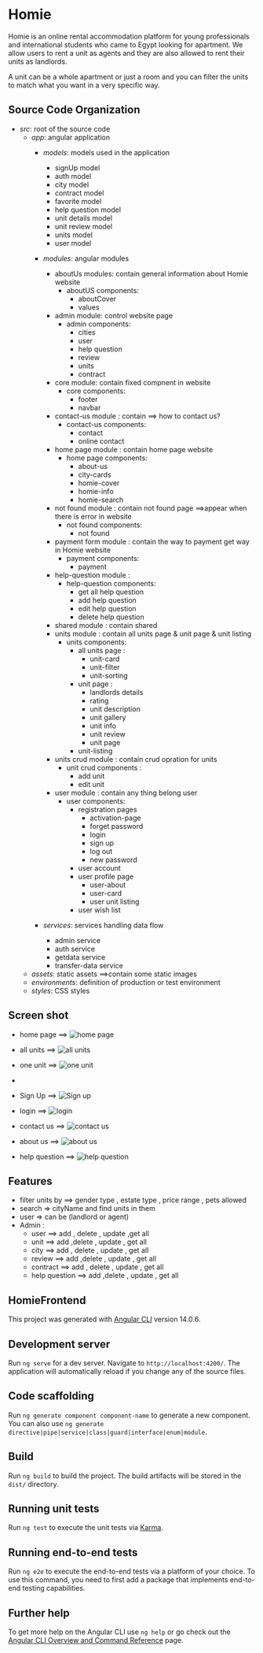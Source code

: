 
# Homie 

Homie is an online rental accommodation platform for young professionals and international students who came to Egypt looking for apartment.
We allow users to rent a unit as agents and they are also allowed to rent their units as landlords.

A unit can be a whole apartment or just a room and you can filter the units to match what you want in a very specific way.

## Source Code Organization
- *src*: root of the source code
  - *app*: angular application
    - *models*: models used in the application
      - signUp model
      - auth model
      - city model
      - contract model 
      - favorite model
      - help question model
      - unit details model
      - unit review model
      - units model 
      - user model 

    - *modules*: angular modules
      - aboutUs modules: contain general information  about Homie website
        - aboutUS components: 
          - aboutCover
          - values 
      - admin module: control website page 
         - admin components:
           - cities
           - user
           - help question 
           - review
           - units
           - contract 
      - core module: contain fixed compnent in website
         - core components:
           - footer
           - navbar
      - contact-us module : contain ==> how to contact us? 
        - contact-us components:
          - contact
          - online contact
      - home page  module : contain home page website
        - home page components:
          - about-us
          - city-cards
          - homie-cover
          - homie-info
          - homie-search
      - not found module : contain not found page ==>appear when there is error in website
        - not found components:
          - not found
      - payment form module : contain the way to payment get way in Homie website
        - payment components:
          - payment 
      - help-question module :
        - help-question components:
          - get all help question 
          - add help question
          - edit help question
          - delete help question 
      - shared module : contain shared  
      - units module : contain all units page & unit page & unit listing
        - units components:
          - all units page :
            - unit-card
            - unit-filter
            - unit-sorting
          - unit page :
            - landlords details
            - rating
            - unit description
            - unit gallery
            - unit info
            - unit review
            - unit page
          - unit-listing
      - units crud module : contain crud opration for units 
        - unit crud components :
          - add unit
          - edit unit 
      - user module : contain any thing belong user
        - user components:
          - registration pages
            - activation-page
            - forget password 
            - login
            - sign up 
            - log out
            - new password
          - user account
          - user profile page 
            - user-about
            - user-card
            - user unit listing
          - user wish list
    - *services*: services handling data flow
        - admin service
        - auth service  
        - getdata service
        - transfer-data service
  - *assets*: static assets ==>contain some static images
  - *environments*: definition of production or test environment
  - *styles*: CSS styles



## Screen shot
- home page ==>
![home page](https://i.postimg.cc/28Pq4jd6/Whats-App-Image-2022-08-12-at-5-15-51-PM.jpg)

- all units ==>
![all units](https://i.postimg.cc/t4TrV55y/Whats-App-Image-2022-08-12-at-5-17-46-PM.jpg)

- one unit ==>
![one  unit](https://i.postimg.cc/13rqsh63/Whats-App-Image-2022-08-12-at-5-28-37-PM.jpg)
-
- Sign Up ==>
![Sign up ](https://i.postimg.cc/2yWPBxF2/Whats-App-Image-2022-08-12-at-5-33-31-PM.jpg)

- login ==>
![login](https://i.postimg.cc/wTZQrpzy/Whats-App-Image-2022-08-12-at-5-34-16-PM.jpg)

-  contact us ==>
![ contact us](https://i.postimg.cc/q7HKycVg/Whats-App-Image-2022-08-12-at-5-43-46-PM.jpg)

-  about us ==>
![about us ](https://i.postimg.cc/VL4Xy0CV/Whats-App-Image-2022-08-12-at-5-41-57-PM.jpg)

- help question ==>
![help question](https://i.postimg.cc/P5SxrmXB/Whats-App-Image-2022-08-12-at-5-42-13-PM-1.jpg)

## Features

- filter units by ==>  gender type , estate type , price range , pets allowed
- search => cityName and find units in them 
- user => can be (landlord or agent)
- Admin :
   - user ==> add , delete , update ,get all 
   - unit ==> add ,delete , update , get all 
   - city ==> add , delete , update , get all
   - review ==> add ,delete , update , get all
   - contract ==> add , delete , update , get all
   - help question ==> add ,delete , update , get all


## HomieFrontend

This project was generated with [Angular CLI](https://github.com/angular/angular-cli) version 14.0.6.

## Development server

Run `ng serve` for a dev server. Navigate to `http://localhost:4200/`. The application will automatically reload if you change any of the source files.

## Code scaffolding

Run `ng generate component component-name` to generate a new component. You can also use `ng generate directive|pipe|service|class|guard|interface|enum|module`.

## Build

Run `ng build` to build the project. The build artifacts will be stored in the `dist/` directory.

## Running unit tests

Run `ng test` to execute the unit tests via [Karma](https://karma-runner.github.io).

## Running end-to-end tests

Run `ng e2e` to execute the end-to-end tests via a platform of your choice. To use this command, you need to first add a package that implements end-to-end testing capabilities.

## Further help

To get more help on the Angular CLI use `ng help` or go check out the [Angular CLI Overview and Command Reference](https://angular.io/cli) page.

